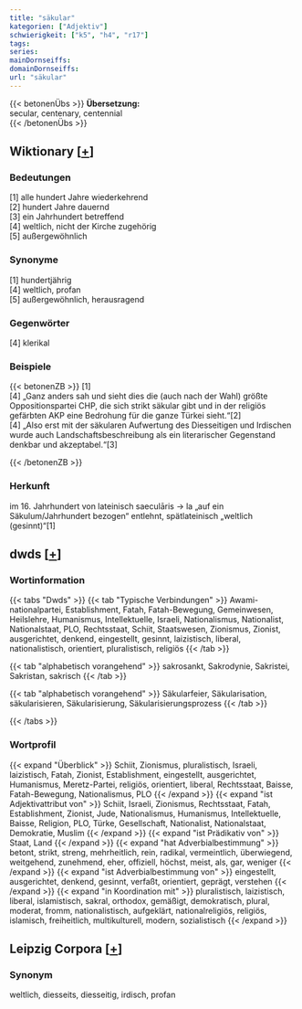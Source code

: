 ```yaml
---
title: "säkular"
kategorien: ["Adjektiv"]
schwierigkeit: ["k5", "h4", "r17"]
tags:
series:
mainDornseiffs:
domainDornseiffs:
url: "säkular"
---
```


{{< betonenÜbs >}}
**Übersetzung:**  
secular, centenary, centennial  
{{< /betonenÜbs >}}

## Wiktionary [[+](https://de.wiktionary.org/wiki/säkular)]

### Bedeutungen
[1] alle hundert Jahre wiederkehrend  
[2] hundert Jahre dauernd  
[3] ein Jahrhundert betreffend  
[4] weltlich, nicht der Kirche zugehörig  
[5] außergewöhnlich  

### Synonyme
[1] hundertjährig  
[4] weltlich, profan  
[5] außergewöhnlich, herausragend  

### Gegenwörter
[4] klerikal  

### Beispiele
{{< betonenZB >}}
[1]  
[4] „Ganz anders sah und sieht dies die (auch nach der Wahl) größte Oppositionspartei CHP, die sich strikt säkular gibt und in der religiös gefärbten AKP eine Bedrohung für die ganze Türkei sieht.“[2]  
[4] „Also erst mit der säkularen Aufwertung des Diesseitigen und Irdischen wurde auch Landschaftsbeschreibung als ein literarischer Gegenstand denkbar und akzeptabel.“[3]  

{{< /betonenZB >}}
### Herkunft
im 16. Jahrhundert von lateinisch saeculāris → la „auf ein Säkulum/Jahrhundert bezogen“ entlehnt, spätlateinisch „weltlich (gesinnt)“[1]  



## dwds [[+](https://www.dwds.de/wb/säkular)]

### Wortinformation
{{< tabs "Dwds" >}}
{{< tab "Typische Verbindungen" >}}
Awami-nationalpartei, Establishment, Fatah, Fatah-Bewegung, Gemeinwesen, Heilslehre, Humanismus, Intellektuelle, Israeli, Nationalismus, Nationalist, Nationalstaat, PLO, Rechtsstaat, Schiit, Staatswesen, Zionismus, Zionist, ausgerichtet, denkend, eingestellt, gesinnt, laizistisch, liberal, nationalistisch, orientiert, pluralistisch, religiös
{{< /tab >}}

{{< tab "alphabetisch vorangehend" >}}
sakrosankt, Sakrodynie, Sakristei, Sakristan, sakrisch
{{< /tab >}}

{{< tab "alphabetisch vorangehend" >}}
Säkularfeier, Säkularisation, säkularisieren, Säkularisierung, Säkularisierungsprozess
{{< /tab >}}

{{< /tabs >}}

### Wortprofil
{{< expand "Überblick" >}} Schiit, Zionismus, pluralistisch, Israeli, laizistisch, Fatah, Zionist, Establishment, eingestellt, ausgerichtet, Humanismus, Meretz-Partei, religiös, orientiert, liberal, Rechtsstaat, Baisse, Fatah-Bewegung, Nationalismus, PLO {{< /expand >}}
{{< expand "ist Adjektivattribut von" >}} Schiit, Israeli, Zionismus, Rechtsstaat, Fatah, Establishment, Zionist, Jude, Nationalismus, Humanismus, Intellektuelle, Baisse, Religion, PLO, Türke, Gesellschaft, Nationalist, Nationalstaat, Demokratie, Muslim {{< /expand >}}
{{< expand "ist Prädikativ von" >}} Staat, Land {{< /expand >}}
{{< expand "hat Adverbialbestimmung" >}} betont, strikt, streng, mehrheitlich, rein, radikal, vermeintlich, überwiegend, weitgehend, zunehmend, eher, offiziell, höchst, meist, als, gar, weniger {{< /expand >}}
{{< expand "ist Adverbialbestimmung von" >}} eingestellt, ausgerichtet, denkend, gesinnt, verfaßt, orientiert, geprägt, verstehen {{< /expand >}}
{{< expand "in Koordination mit" >}} pluralistisch, laizistisch, liberal, islamistisch, sakral, orthodox, gemäßigt, demokratisch, plural, moderat, fromm, nationalistisch, aufgeklärt, nationalreligiös, religiös, islamisch, freiheitlich, multikulturell, modern, sozialistisch {{< /expand >}}

## Leipzig Corpora [[+](https://corpora.uni-leipzig.de/en/res?word=säkular&corpusId=deu_newscrawl-public_2018)]


### Synonym
weltlich, diesseits, diesseitig, irdisch, profan

